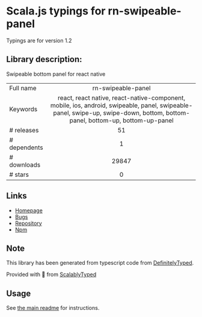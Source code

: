 
# Scala.js typings for rn-swipeable-panel

Typings are for version 1.2

## Library description:
Swipeable bottom panel for react native

|                    |                 |
| ------------------ | :-------------: |
| Full name          | rn-swipeable-panel |
| Keywords           | react, react native, react-native-component, mobile, ios, android, swipeable, panel, swipeable-panel, swipe-up, swipe-down, bottom, bottom-panel, bottom-up, bottom-up-panel |
| # releases         | 51 |
| # dependents       | 1 |
| # downloads        | 29847 |
| # stars            | 0 |

## Links
- [Homepage](https://github.com/enesozturk/rn-swipeable-panel)
- [Bugs](https://github.com/enesozturk/rn-swipeable-panel/issues)
- [Repository](https://github.com/enesozturk/rn-swipeable-panel)
- [Npm](https://www.npmjs.com/package/rn-swipeable-panel)
    


## Note
This library has been generated from typescript code from [DefinitelyTyped](https://definitelytyped.org).

Provided with :purple_heart: from [ScalablyTyped](https://github.com/oyvindberg/ScalablyTyped)

## Usage
See [the main readme](../../readme.md) for instructions.


